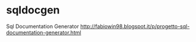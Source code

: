 sqldocgen
=========

Sql Documentation Generator http://fabiowin98.blogspot.it/p/progetto-sql-documentation-generator.html
